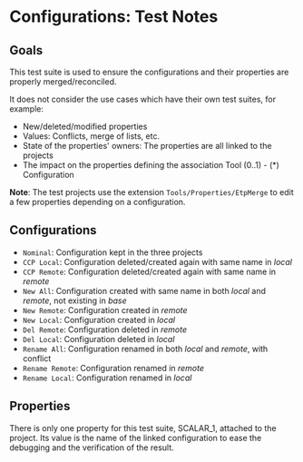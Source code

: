 # Configurations: Test Notes
## Goals
This test suite is used to ensure the configurations and their properties are properly merged/reconciled.

It does not consider the use cases which have their own test suites, for example:
* New/deleted/modified properties
* Values: Conflicts, merge of lists, etc.
* State of the properties' owners: The properties are all linked to the projects
* The impact on the properties defining the association Tool (0..1) - (*) Configuration

**Note**: The test projects use the extension `Tools/Properties/EtpMerge` to edit a few properties depending on a configuration.

## Configurations
* `Nominal`: Configuration kept in the three projects
* `CCP Local`: Configuration deleted/created again with same name in *local*
* `CCP Remote`: Configuration deleted/created again with same name in *remote*
* `New All`: Configuration created with same name in both *local* and *remote*, not existing in *base*
* `New Remote`: Configuration created in *remote*
* `New Local`: Configuration created in *local*
* `Del Remote`: Configuration deleted in *remote*
* `Del Local`: Configuration deleted in *local*
* `Rename All`: Configuration renamed in both *local* and *remote*, with conflict
* `Rename Remote`: Configuration renamed in *remote*
* `Rename Local`: Configuration renamed in *local*

## Properties
There is only one property for this test suite, SCALAR_1, attached to the project. Its value is the name of the linked configuration to ease the debugging and the verification of the result.

